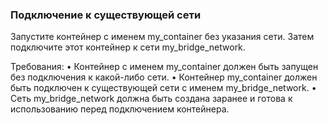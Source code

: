 
### Подключение к существующей сети

Запустите контейнер с именем my_container без указания сети. Затем подключите этот контейнер к сети my_bridge_network.

Требования:
•	Контейнер с именем my_container должен быть запущен без подключения к какой-либо сети.
•	Контейнер my_container должен быть подключен к существующей сети с именем my_bridge_network.
•	Сеть my_bridge_network должна быть создана заранее и готова к использованию перед подключением контейнера.